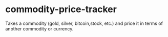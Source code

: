 # commodity-price-tracker
Takes a commodity (gold, silver, bitcoin,stock, etc.) and price it in terms of another commodity or currency.
